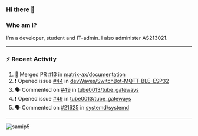 ### Hi there 👋

### Who am I?
I'm a developer, student and IT-admin. I also administer AS213021.

---
### :zap: Recent Activity
<!--START_SECTION:activity-->
1. 🎉 Merged PR [#13](https://github.com/matrix-ax/documentation/pull/13) in [matrix-ax/documentation](https://github.com/matrix-ax/documentation)
2. ❗️ Opened issue [#44](https://github.com/devWaves/SwitchBot-MQTT-BLE-ESP32/issues/44) in [devWaves/SwitchBot-MQTT-BLE-ESP32](https://github.com/devWaves/SwitchBot-MQTT-BLE-ESP32)
3. 🗣 Commented on [#49](https://github.com/tube0013/tube_gateways/issues/49) in [tube0013/tube_gateways](https://github.com/tube0013/tube_gateways)
4. ❗️ Opened issue [#49](https://github.com/tube0013/tube_gateways/issues/49) in [tube0013/tube_gateways](https://github.com/tube0013/tube_gateways)
5. 🗣 Commented on [#21625](https://github.com/systemd/systemd/issues/21625) in [systemd/systemd](https://github.com/systemd/systemd)
<!--END_SECTION:activity-->
---

<img align="center" src="https://github-readme-stats.vercel.app/api?username=samip5&show_icons=true" alt="samip5" />
